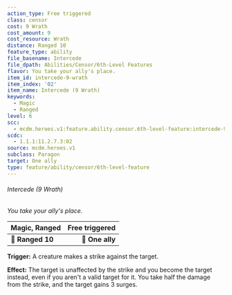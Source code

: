 ```yaml
---
action_type: Free triggered
class: censor
cost: 9 Wrath
cost_amount: 9
cost_resource: Wrath
distance: Ranged 10
feature_type: ability
file_basename: Intercede
file_dpath: Abilities/Censor/6th-Level Features
flavor: You take your ally's place.
item_id: intercede-9-wrath
item_index: '02'
item_name: Intercede (9 Wrath)
keywords:
  - Magic
  - Ranged
level: 6
scc:
  - mcdm.heroes.v1:feature.ability.censor.6th-level-feature:intercede-9-wrath
scdc:
  - 1.1.1:11.2.7.3:02
source: mcdm.heroes.v1
subclass: Paragon
target: One ally
type: feature/ability/censor/6th-level-feature
---
```


###### Intercede (9 Wrath)

*You take your ally's place.*

| **Magic, Ranged** | **Free triggered** |
| ----------------- | -----------------: |
| **📏 Ranged 10**  |    **🎯 One ally** |

**Trigger:** A creature makes a strike against the target.

**Effect:** The target is unaffected by the strike and you become the target instead, even if you aren't a valid target for it. You take half the damage from the strike, and the target gains 3 surges.
